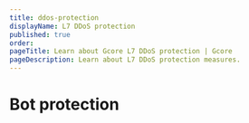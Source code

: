 ```yaml
---
title: ddos-protection
displayName: L7 DDoS protection
published: true
order:
pageTitle: Learn about Gcore L7 DDoS protection | Gcore
pageDescription: Learn about L7 DDoS protection measures.
---
```

# Bot protection